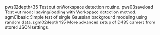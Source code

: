 pws02depth435	Test out onWorkspace detection routine.
pws03saveload	Test out model saving/loading with Workspace detection method.
sgm01basic 	Simple test of single Gaussian background modeling using random data.
sgm02depth435	More advanced setup of D435 camera from stored JSON settings.
